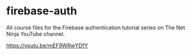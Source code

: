 # firebase-auth

All course files for the Firebase authentication tutorial series on The Net Ninja YouTube channel.

https://youtu.be/mEF9WRwYDfY

